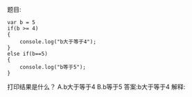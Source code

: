 题目:

    var b = 5
    if(b >= 4)
    {
        console.log("b大于等于4");
    }
    else if(b==5)
    {
        console.log("b等于5");
    }
打印结果是什么？
A.b大于等于4
B.b等于5
答案:b大于等于4
解释: